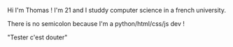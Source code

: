 Hi I'm Thomas ! I'm 21 and I studdy computer science in a french university.

There is no semicolon because  I'm a python/html/css/js dev !

"Tester c'est douter"
